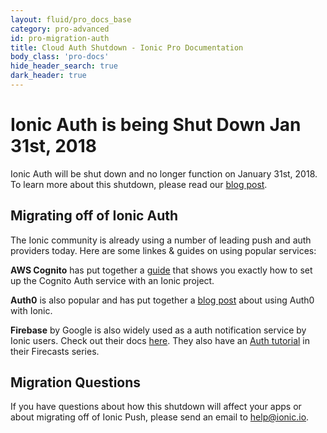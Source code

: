 ```yaml
---
layout: fluid/pro_docs_base
category: pro-advanced
id: pro-migration-auth
title: Cloud Auth Shutdown - Ionic Pro Documentation
body_class: 'pro-docs'
hide_header_search: true
dark_header: true
---
```


# Ionic Auth is being Shut Down Jan 31st, 2018

Ionic Auth will be shut down and no longer function on January 31st, 2018. To learn more about this shutdown, please read our [blog post](http://blog.ionicframework.com/sunsetting-ionic-cloud-push-and-auth/).

## Migrating off of Ionic Auth

The Ionic community is already using a number of leading push and auth providers today. Here are some linkes & guides on using popular services:

**AWS Cognito** has put together a [guide](https://aws.amazon.com/blogs/mobile/user-sign-in-and-sign-up-for-ionic-mobile-apps-with-amazon-cognito/) that shows you exactly how to set up the Cognito Auth service with an Ionic project.

**Auth0** is also popular and has put together a [blog post](https://auth0.com/blog/ionic-framework-how-to-get-started/) about using Auth0 with Ionic.

**Firebase** by Google is also widely used as a auth notification service by Ionic users. Check out their docs [here](https://firebase.google.com/docs/auth/web/start). They also have an [Auth tutorial](https://www.youtube.com/watch?v=-OKrloDzGpU&list=PLl-K7zZEsYLmnJ_FpMOZgyg6XcIGBu2OX&index=19) in their Firecasts series.

## Migration Questions

If you have questions about how this shutdown will affect your apps or about migrating off of Ionic Push, please send an email to <a href="mailto:help@ionic.io">help@ionic.io</a>.